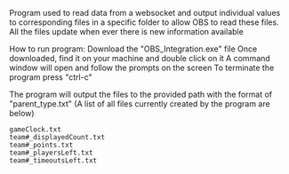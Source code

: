 Program used to read data from a websocket and output individual values to corresponding files in a specific folder to allow OBS to read these files. 
All the files update when ever there is new information available

How to run program:
    Download the "OBS_Integration.exe" file
    Once downloaded, find it on your machine and double click on it
    A command window will open and follow the prompts on the screen
    To terminate the program press "ctrl-c"

The program will output the files to the provided path with the format of "parent_type.txt" (A list of all files currently created by the program are below)

    gameClock.txt
    team#_displayedCount.txt
    team#_points.txt
    team#_playersLeft.txt
    team#_timeoutsLeft.txt